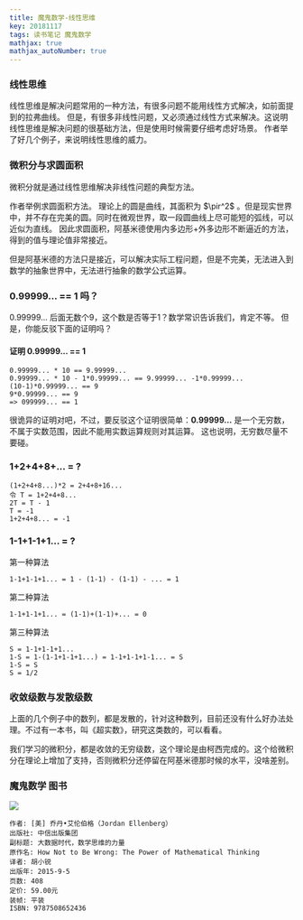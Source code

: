 ```yaml
---
title: 魔鬼数学-线性思维
key: 20181117
tags: 读书笔记 魔鬼数学
mathjax: true
mathjax_autoNumber: true
---
```


### 线性思维
线性思维是解决问题常用的一种方法，有很多问题不能用线性方式解决，如前面提到的拉弗曲线。
但是，有很多非线性问题，又必须通过线性方式来解决。这说明线性思维是解决问题的很基础方法，但是使用时候需要仔细考虑好场景。
作者举了好几个例子，来说明线性思维的威力。

### 微积分与求圆面积
微积分就是通过线性思维解决非线性问题的典型方法。

作者举例求圆面积方法。
理论上的圆是曲线，其面积为 $\pir^2$ 。但是现实世界中，并不存在完美的圆。同时在微观世界，取一段圆曲线上尽可能短的弧线，可以近似为直线。
因此求圆面积，阿基米德使用内多边形+外多边形不断逼近的方法，得到的值与理论值非常接近。

但是阿基米德的方法只是接近，可以解决实际工程问题，但是不完美，无法进入到数学的抽象世界中，无法进行抽象的数学公式运算。

### 0.99999... == 1 吗？
0.99999... 后面无数个9，这个数是否等于1？数学常识告诉我们，肯定不等。
但是，你能反驳下面的证明吗？

#### 证明 0.99999... == 1 

```
0.99999... * 10 == 9.99999...
0.99999... * 10 - 1*0.99999... == 9.99999... -1*0.99999...
(10-1)*0.99999... == 9
9*0.99999... == 9
=> 099999... == 1
```

很诡异的证明对吧，不过，要反驳这个证明很简单：**0.99999...** 是一个无穷数，不属于实数范围，因此不能用实数运算规则对其运算。
这也说明，无穷数尽量不要碰。

### 1+2+4+8+... = ?

```
(1+2+4+8...)*2 = 2+4+8+16...
令 T = 1+2+4+8...
2T = T - 1
T = -1
1+2+4+8... = -1
```

### 1-1+1-1+1... = ?

第一种算法

```
1-1+1-1+1... = 1 - (1-1) - (1-1) - ... = 1
```

第二种算法

```
1-1+1-1+1... = (1-1)+(1-1)+... = 0
```

第三种算法

```
S = 1-1+1-1+1...
1-S = 1-(1-1+1-1+1...) = 1-1+1-1+1-1... = S
1-S = S
S = 1/2
```

### 收敛级数与发散级数
上面的几个例子中的数列，都是发散的，针对这种数列，目前还没有什么好办法处理。不过有一本书，叫《超实数》，研究这类数的，可以看看。

我们学习的微积分，都是收敛的无穷级数，这个理论是由柯西完成的。这个给微积分在理论上增加了支持，否则微积分还停留在阿基米德那时候的水平，没啥差别。


### 魔鬼数学 图书
![](https://img3.doubanio.com/view/subject/l/public/s28278582.jpg)
```
作者: [美] 乔丹•艾伦伯格（Jordan Ellenberg） 
出版社: 中信出版集团
副标题: 大数据时代，数学思维的力量
原作名: How Not to Be Wrong: The Power of Mathematical Thinking
译者: 胡小锐 
出版年: 2015-9-5
页数: 408
定价: 59.00元
装帧: 平装
ISBN: 9787508652436
```